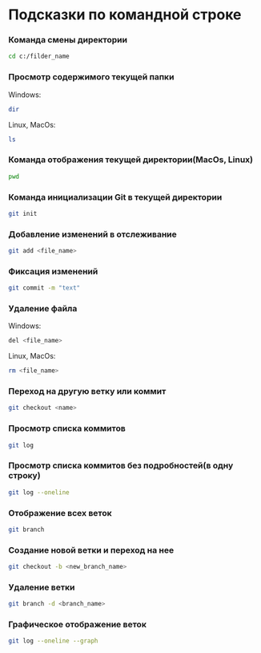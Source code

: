 # Подсказки по командной строке

### Команда смены директории
```sh
cd c:/filder_name
```

### Просмотр содержимого текущей папки
Windows:
```sh
dir
```
Linux, MacOs:
```sh
ls
```

### Команда отображения текущей директории(MacOs, Linux)
```sh
pwd
```

### Команда инициализации Git в текущей директории
```sh
git init
```

### Добавление изменений в отслеживание
```sh
git add <file_name>
```

### Фиксация изменений 
```sh
git commit -m "text"
```
 
### Удаление файла
Windows:
```sh
del <file_name>
```
Linux, MacOs:
```sh
rm <file_name>
```

### Переход на другую ветку или коммит
```sh
git checkout <name>
```

### Просмотр списка коммитов
```sh
git log
```

### Просмотр списка коммитов без подробностей(в одну строку)

```sh
git log --oneline
```

### Отображение всех веток

```sh
git branch
```

### Создание новой ветки и переход на нее

```sh
git checkout -b <new_branch_name>
```

### Удаление ветки
```sh
git branch -d <branch_name>
```

### Графическое отображение веток
```sh
git log --oneline --graph
```
